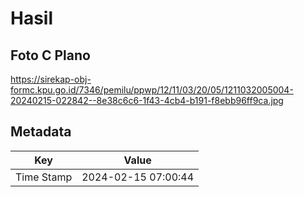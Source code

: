 # Hasil

## Foto C Plano

https://sirekap-obj-formc.kpu.go.id/7346/pemilu/ppwp/12/11/03/20/05/1211032005004-20240215-022842--8e38c6c6-1f43-4cb4-b191-f8ebb96ff9ca.jpg


## Metadata

| Key        | Value               |
| ---------- | ------------------- |
| Time Stamp | 2024-02-15 07:00:44 |



